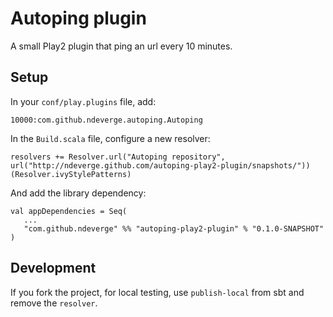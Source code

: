 # Autoping plugin

A small Play2 plugin that ping an url every 10 minutes.


## Setup

In your `conf/play.plugins` file, add:

```
10000:com.github.ndeverge.autoping.Autoping
```

In the `Build.scala` file, configure a new resolver:

```
resolvers += Resolver.url("Autoping repository", url("http://ndeverge.github.com/autoping-play2-plugin/snapshots/"))(Resolver.ivyStylePatterns)
```

And add the library dependency:

```
val appDependencies = Seq(
   ...
   "com.github.ndeverge" %% "autoping-play2-plugin" % "0.1.0-SNAPSHOT"
)
```

## Development

If you fork the project, for local testing, use `publish-local` from sbt and remove the `resolver`.